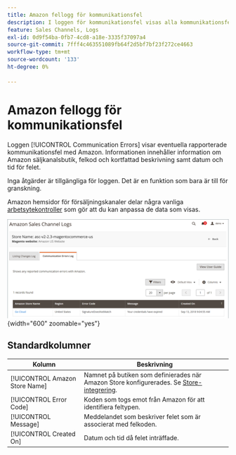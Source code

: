 ```yaml
---
title: Amazon fellogg för kommunikationsfel
description: I loggen för kommunikationsfel visas alla kommunikationsfel mellan Amazon och  [!DNL Commerce].
feature: Sales Channels, Logs
exl-id: 0d9f54ba-0fb7-4cd8-a18e-3335f37097a4
source-git-commit: 7fff4c463551089fb64f2d5bf7bf23f272ce4663
workflow-type: tm+mt
source-wordcount: '133'
ht-degree: 0%

---
```


# Amazon fellogg för kommunikationsfel

Loggen [!UICONTROL Communication Errors] visar eventuella rapporterade kommunikationsfel med Amazon. Informationen innehåller information om Amazon säljkanalsbutik, felkod och kortfattad beskrivning samt datum och tid för felet.

Inga åtgärder är tillgängliga för loggen. Det är en funktion som bara är till för granskning.

Amazon hemsidor för försäljningskanaler delar några vanliga [arbetsytekontroller](./workspace-controls.md) som gör att du kan anpassa de data som visas.

![Logg för kommunikationsfel](assets/amazon-comm-errors-log.png){width="600" zoomable="yes"}

## Standardkolumner

| Kolumn | Beskrivning |
|--------------------------------|-----------------------------------------------------------------------------------------------------------------------|
| [!UICONTROL Amazon Store Name] | Namnet på butiken som definierades när Amazon Store konfigurerades. Se [Store-integrering](./store-integration.md). |
| [!UICONTROL Error Code] | Koden som togs emot från Amazon för att identifiera feltypen. |
| [!UICONTROL Message] | Meddelandet som beskriver felet som är associerat med felkoden. |
| [!UICONTROL Created On] | Datum och tid då felet inträffade. |
